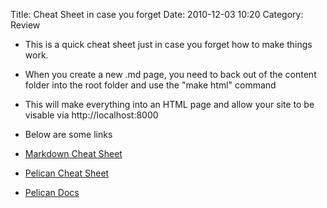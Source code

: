 Title: Cheat Sheet in case you forget
Date: 2010-12-03 10:20
Category: Review

- This is a quick cheat sheet just in case you forget how to make things work.
- When you create a new .md page, you need to back out of the content folder into the root folder and use the "make html" command
- This will make everything into an HTML page and allow your site to be visable via http://localhost:8000

- Below are some links
- [Markdown Cheat Sheet](https://www.markdownguide.org/cheat-sheet/)
- [Pelican Cheat Sheet](https://www.fullstackpython.com/blog/generating-static-websites-pelican-jinja2-markdown.html)
- [Pelican Docs](http://docs.getpelican.com/en/3.6.3/index.html)
